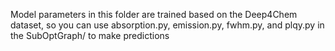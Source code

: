 Model parameters in this folder are trained based on the Deep4Chem dataset, so you can use absorption.py, emission.py, fwhm.py, and plqy.py in the SubOptGraph/ to make predictions
